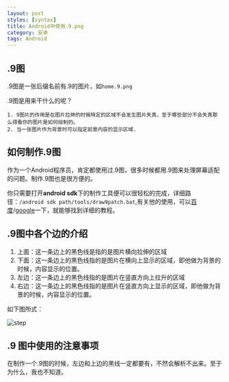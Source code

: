```yaml
---
layout: post
styles: [syntax]
title: Android中使用.9.png
category: 安卓
tags: Android
---
```


## .9图
.9图是一张后缀名前有.9的图片，如`home.9.png`

.9图是用来干什么的呢？

    1. 9图片的作用是在图片拉伸的时候特定的区域不会发生图片失真，至于哪些部分不会失真那么得看你的图片是如何绘制的。
    2. 当一张图片作为背景时可以指定前景内容的显示区域.
    
## 如何制作.9图

作为一个Android程序员，肯定都使用过.9图，很多时候都用.9图来处理屏幕适配的问题。制作.9图也是很方便的。

你只需要打开**android sdk**下的制作工具便可以很轻松的完成，详细路径：`/android sdk path/tools/draw9patch.bat`,有关他的使用，可以[百度](http://www.baidu.com)/[google](http://www.google.com/ncr)一下，就能够找到详细的教程。

## .9图中各个边的介绍

1. 上面：这一条边上的黑色线是指的是图片横向拉伸的区域
2. 下面：这一条边上的黑色线指的是图片在横向上显示的区域，即他做为背景的时候，内容显示的位置。
3. 左边：这一条边上的黑色线指的是图片在竖直方向上拉升的区域
4. 右边：这一条边上的黑色线指的是图片在竖直方向上显示的区域，即他做为背景的时候，内容显示的位置。

如下图所式：

![step](../../../../assets/img/2014-08-18/step.jpg)

## .9 图中使用的注意事项

在制作一个.9图的时候，左边和上边的黑线一定都要有，不然会解析不出来。至于为什么，我也不知道。
